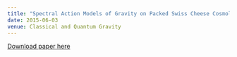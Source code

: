 ```yaml
---
title: "Spectral Action Models of Gravity on Packed Swiss Cheese Cosmology"
date: 2015-06-03
venue: Classical and Quantum Gravity
---
```

[Download paper here](https://inspirehep.net/literature/1374611)
